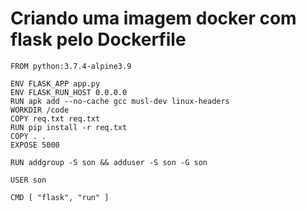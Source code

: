 # Criando uma imagem docker com flask pelo Dockerfile
```
FROM python:3.7.4-alpine3.9

ENV FLASK_APP app.py
ENV FLASK_RUN_HOST 0.0.0.0
RUN apk add --no-cache gcc musl-dev linux-headers
WORKDIR /code
COPY req.txt req.txt
RUN pip install -r req.txt
COPY . .
EXPOSE 5000

RUN addgroup -S son && adduser -S son -G son

USER son

CMD [ "flask", "run" ]
```
